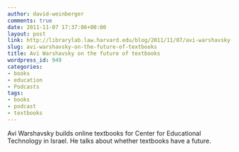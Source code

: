 ```yaml
---
author: david-weinberger
comments: true
date: 2011-11-07 17:37:06+00:00
layout: post
link: http://librarylab.law.harvard.edu/blog/2011/11/07/avi-warshavsky-on-the-future-of-textbooks/
slug: avi-warshavsky-on-the-future-of-textbooks
title: Avi Warshavsky on the future of textbooks
wordpress_id: 949
categories:
- books
- education
- Podcasts
tags:
- books
- podcast
- textbooks
---
```


Avi Warshavsky builds online textbooks for Center for Educational Technology in Israel. He talks about whether textbooks have a future.


